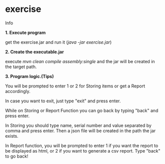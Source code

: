 # exercise
Info

**1. Execute program**

get the exercise.jar and run it (_java -jar exercise.jar_)

**2. Create the executable.jar** 

execute _mvn clean compile assembly:single_
and the jar will be created in the target path.

**3. Program logic.(Tips)**

  You will be prompted to enter 1 or 2 for Storing items or get a Report accordingly.

 In case you want to exit, just type "exit" and press enter.

 While on Storing or Report Function you can go back by typing "back" and press enter.

In Storing you should type name, serial number and value separated by comma and press enter.
Then a json file will be created in the path the jar exists.

In Report function, you will be prompted to enter 1 if you want the report to be displayed as html, or 2 if you want to generate a csv report. Type "back" to go back!